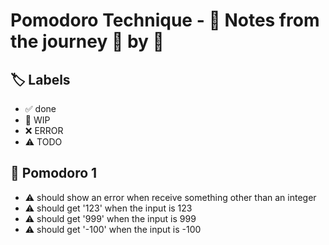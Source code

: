 # Pomodoro Technique - 📝 Notes from the journey 🍅 by 🍅


## 🏷️ Labels

- ✅ done
- 🚧 WIP
- ❌ ERROR
- ⚠ TODO

## 🍅 Pomodoro 1

- ⚠ should show an error when receive something other than an integer
- ⚠ should get '123' when the input is 123
- ⚠ should get '999' when the input is 999
- ⚠ should get '-100' when the input is -100
